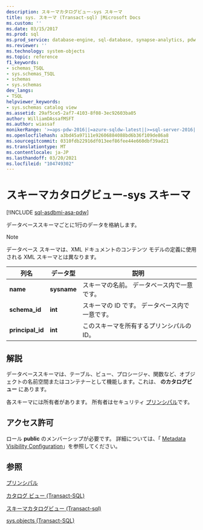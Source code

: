 ```yaml
---
description: スキーマカタログビュー-sys スキーマ
title: sys. スキーマ (Transact-sql) |Microsoft Docs
ms.custom: ''
ms.date: 03/15/2017
ms.prod: sql
ms.prod_service: database-engine, sql-database, synapse-analytics, pdw
ms.reviewer: ''
ms.technology: system-objects
ms.topic: reference
f1_keywords:
- schemas_TSQL
- sys.schemas_TSQL
- schemas
- sys.schemas
dev_langs:
- TSQL
helpviewer_keywords:
- sys.schemas catalog view
ms.assetid: 29af5ce5-2af7-4103-8f08-3ec92603ba05
author: WilliamDAssafMSFT
ms.author: wiassaf
monikerRange: '>=aps-pdw-2016||=azure-sqldw-latest||>=sql-server-2016||>=sql-server-linux-2017||=azuresqldb-mi-current'
ms.openlocfilehash: a3bd45a97111e92606884088bd6b36f109de86a8
ms.sourcegitcommit: 0310fdb22916df013eef86fee44e660dbf39ad21
ms.translationtype: MT
ms.contentlocale: ja-JP
ms.lasthandoff: 03/20/2021
ms.locfileid: "104749302"
---
```

# <a name="schemas-catalog-views---sysschemas"></a>スキーマカタログビュー-sys スキーマ
[!INCLUDE [sql-asdbmi-asa-pdw](../../includes/applies-to-version/sql-asdbmi-asa-pdw.md)]

  データベーススキーマごとに1行のデータを格納します。  
  
> [!NOTE]  
>  データベース スキーマは、XML ドキュメントのコンテンツ モデルの定義に使用される XML スキーマとは異なります。  
  
|列名|データ型|説明|  
|-----------------|---------------|-----------------|  
|**name**|**sysname**|スキーマの名前。 データベース内で一意です。|  
|**schema_id**|**int**|スキーマの ID です。 データベース内で一意です。|  
|**principal_id**|**int**|このスキーマを所有するプリンシパルの ID。|  
  
## <a name="remarks"></a>解説  
データベーススキーマは、テーブル、ビュー、プロシージャ、関数など、オブジェクトの名前空間またはコンテナーとして機能します。これは、 **のカタログビュー** にあります。  

各スキーマには所有者があります。 所有者はセキュリティ [プリンシパル](../../relational-databases/security/authentication-access/principals-database-engine.md)です。
  
## <a name="permissions"></a>アクセス許可  
 ロール **public** のメンバーシップが必要です。 詳細については、「 [Metadata Visibility Configuration](../../relational-databases/security/metadata-visibility-configuration.md)」を参照してください。  
  
## <a name="see-also"></a>参照  
[プリンシパル](../../relational-databases/security/authentication-access/principals-database-engine.md)

[カタログ ビュー &#40;Transact-SQL&#41;](../../relational-databases/system-catalog-views/catalog-views-transact-sql.md)   

[スキーマカタログビュー &#40;Transact-sql&#41;](./catalog-views-transact-sql.md)   

[sys.objects &#40;Transact-SQL&#41;](../../relational-databases/system-catalog-views/sys-objects-transact-sql.md)  
  
